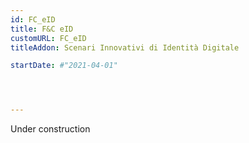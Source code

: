 ```yaml
---
id: FC_eID
title: F&C eID
customURL: FC_eID
titleAddon: Scenari Innovativi di Identità Digitale 

startDate: #"2021-04-01"




---
```

Under construction